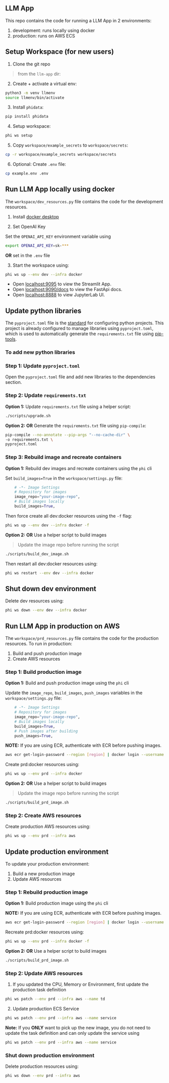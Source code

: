 ## LLM App

This repo contains the code for running a LLM App in 2 environments:

1. development: runs locally using docker
2. production: runs on AWS ECS

## Setup Workspace (for new users)

1. Clone the git repo

> from the `llm-app` dir:

2. Create + activate a virtual env:

```sh
python3 -m venv llmenv
source llmenv/bin/activate
```

3. Install `phidata`:

```sh
pip install phidata
```

4. Setup workspace:

```sh
phi ws setup
```

5. Copy `workspace/example_secrets` to `workspace/secrets`:

```sh
cp -r workspace/example_secrets workspace/secrets
```

6. Optional: Create `.env` file:

```sh
cp example.env .env
```

## Run LLM App locally using docker

The `workspace/dev_resources.py` file contains the code for the development resources.

1. Install [docker desktop](https://www.docker.com/products/docker-desktop)

2. Set OpenAI Key

Set the `OPENAI_API_KEY` environment variable using

```sh
export OPENAI_API_KEY=sk-***
```

**OR** set in the `.env` file

3. Start the workspace using:

```sh
phi ws up --env dev --infra docker
```

- Open [localhost:9095](http://localhost:9095) to view the Streamlit App.
- Open [localhost:9090/docs](http://localhost:9090/docs) to view the FastApi docs.
- Open [localhost:8888](http://localhost:8888) to view JupyterLab UI.

## Update python libraries

The `pyproject.toml` file is the [standard](https://peps.python.org/pep-0621/) for configuring python projects. This project is already configured to manage libraries using `pyproject.toml`, which is used to automatically generate the `requirements.txt` file using [pip-tools](https://pip-tools.readthedocs.io/en/latest/).

### To add new python libraries

### Step 1: Update `pyproject.toml`

Open the `pyproject.toml` file and add new libraries to the dependencies section.

### Step 2: Update `requirements.txt`

**Option 1:** Update `requirements.txt` file using a helper script:

```sh
./scripts/upgrade.sh
```

**Option 2:** **OR** Generate the `requirements.txt` file using `pip-compile`:

```sh
pip-compile --no-annotate --pip-args "--no-cache-dir" \
-o requirements.txt \
pyproject.toml
```

### Step 3: Rebuild image and recreate containers

**Option 1:** Rebuild dev images and recreate containers using the `phi` cli

Set `build_images=True` in the `workspace/settings.py` file:

```python
    # -*- Image Settings
    # Repository for images
    image_repo="your-image-repo",
    # Build images locally
    build_images=True,
```

Then force create all dev:docker resources using the `-f` flag:

```sh
phi ws up --env dev --infra docker -f
```

**Option 2:** **OR** Use a helper script to build images

> Update the image repo before running the script

```sh
./scripts/build_dev_image.sh
```

Then restart all dev:docker resources using:

```sh
phi ws restart --env dev --infra docker
```

## Shut down dev environment

Delete dev resources using:

```sh
phi ws down --env dev --infra docker
```

## Run LLM App in production on AWS

The `workspace/prd_resources.py` file contains the code for the production resources. To run in production:

1. Build and push production image
2. Create AWS resources

### Step 1: Build production image

**Option 1:** Build and push production image using the `phi` cli

Update the `image_repo`, `build_images`, `push_images` variables in the `workspace/settings.py` file:

```python
    # -*- Image Settings
    # Repository for images
    image_repo="your-image-repo",
    # Build images locally
    build_images=True,
    # Push images after building
    push_images=True,
```

**NOTE:** If you are using ECR, authenticate with ECR before pushing images.

```sh
aws ecr get-login-password --region [region] | docker login --username AWS --password-stdin [account].dkr.ecr.[region].amazonaws.com
```

Create prd:docker resources using:

```sh
phi ws up --env prd --infra docker
```

**Option 2:** **OR** Use a helper script to build images

> Update the image repo before running the script

```sh
./scripts/build_prd_image.sh
```

### Step 2: Create AWS resources

Create production AWS resources using:

```sh
phi ws up --env prd --infra aws
```

## Update production environment

To update your production environment:

1. Build a new production image
2. Update AWS resources

### Step 1: Rebuild production image

**Option 1:** Build production image using the `phi` cli

**NOTE:** If you are using ECR, authenticate with ECR before pushing images.

```sh
aws ecr get-login-password --region [region] | docker login --username AWS --password-stdin [account].dkr.ecr.[region].amazonaws.com
```

Recreate prd:docker resources using:

```sh
phi ws up --env prd --infra docker -f
```

**Option 2:** **OR** Use a helper script to build images

```sh
./scripts/build_prd_image.sh
```

### Step 2: Update AWS resources

1. If you updated the CPU, Memory or Environment, first update the production task definition

```sh
phi ws patch --env prd --infra aws --name td
```

2. Update production ECS Service

```sh
phi ws patch --env prd --infra aws --name service
```

**Note:** If you **ONLY** want to pick up the new image, you do not need to update the task definition and can only update the service using

```sh
phi ws patch --env prd --infra aws --name service
```

### Shut down production environment

Delete production resources using:

```sh
phi ws down --env prd --infra aws
```
